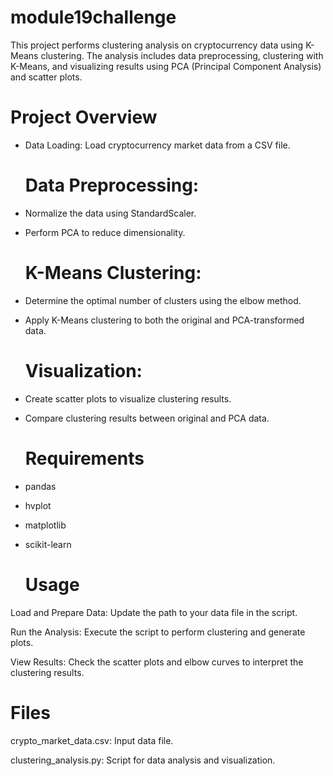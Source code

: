 # module19challenge
This project performs clustering analysis on cryptocurrency data using K-Means clustering. The analysis includes data preprocessing, clustering with K-Means, and visualizing results using PCA (Principal Component Analysis) and scatter plots.

# Project Overview
- Data Loading: Load cryptocurrency market data from a CSV file.

  # Data Preprocessing:
- Normalize the data using StandardScaler.
- Perform PCA to reduce dimensionality.
  # K-Means Clustering:
- Determine the optimal number of clusters using the elbow method.
- Apply K-Means clustering to both the original and PCA-transformed data.
  # Visualization:
- Create scatter plots to visualize clustering results.
- Compare clustering results between original and PCA data.

  # Requirements
- pandas
- hvplot
- matplotlib
- scikit-learn

  # Usage
Load and Prepare Data: Update the path to your data file in the script.

Run the Analysis: Execute the script to perform clustering and generate plots.

View Results: Check the scatter plots and elbow curves to interpret the clustering results.

  # Files
crypto_market_data.csv: Input data file.

clustering_analysis.py: Script for data analysis and visualization.
